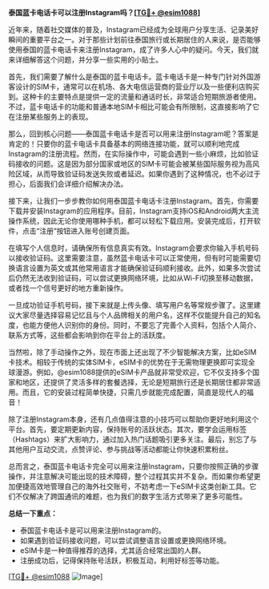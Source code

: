 **泰国蓝卡电话卡可以注册Instagram吗？[[TG💪+ @esim1088](https://t.me/s/esim1088)]**

近年来，随着社交媒体的普及，Instagram已经成为全球用户分享生活、记录美好瞬间的重要平台之一。对于那些计划前往泰国旅行或长期居住的人来说，是否能够使用泰国的蓝卡电话卡来注册Instagram，成了许多人心中的疑问。今天，我们就来详细解答这个问题，并分享一些实用的小贴士。

首先，我们需要了解什么是泰国的蓝卡电话卡。蓝卡电话卡是一种专门针对外国游客设计的SIM卡，通常可以在机场、各大电信运营商的营业厅以及一些便利店购买到。这种卡的主要特点是提供一定的流量和通话时长，非常适合短期旅游者使用。不过，蓝卡电话卡的功能和普通本地SIM卡相比可能会有所限制，这直接影响了它在注册某些服务上的表现。

那么，回到核心问题——泰国蓝卡电话卡是否可以用来注册Instagram呢？答案是肯定的！只要你的蓝卡电话卡具备基本的网络连接功能，就可以顺利地完成Instagram的注册流程。然而，在实际操作中，可能会遇到一些小麻烦，比如验证码接收的问题。这是因为部分国家或地区的SIM卡可能会被某些国际服务视为高风险区域，从而导致验证码发送失败或者延迟。如果你遇到了这种情况，也不必过于担心，后面我们会详细介绍解决办法。

接下来，让我们一步步教你如何用泰国蓝卡电话卡注册Instagram。首先，你需要下载并安装Instagram的应用程序。目前，Instagram支持iOS和Android两大主流操作系统，因此无论你使用哪种手机，都可以轻松下载应用。安装完成后，打开软件，点击“注册”按钮进入账号创建页面。

在填写个人信息时，请确保所有信息真实有效。Instagram会要求你输入手机号码以接收验证码。这里需要注意，虽然蓝卡电话卡可以正常使用，但有时可能需要切换语言设置为英文或其他常用语言才能确保验证码顺利接收。此外，如果多次尝试后仍然无法收到验证码，可以尝试更换网络环境，比如从Wi-Fi切换至移动数据，或者找一个信号更好的地方重新操作。

一旦成功验证手机号码，接下来就是上传头像、填写用户名等常规步骤了。这里建议大家尽量选择容易记忆且与个人品牌相关的用户名，这样不仅能提升自己的知名度，也能方便他人识别你的身份。同时，不要忘了完善个人资料，包括个人简介、联系方式等，这些都会影响到你在平台上的活跃度。

当然啦，除了手动操作之外，现在市面上还出现了不少智能解决方案，比如eSIM卡技术。相较于传统的实体SIM卡，eSIM卡的优势在于无需物理更换即可实现全球漫游。例如，@esim1088提供的eSIM卡产品就非常受欢迎，它不仅支持多个国家和地区，还提供了灵活多样的套餐选择，无论是短期旅行还是长期居住都非常适用。而且，它的安装过程简单快捷，只需几步就能完成配置，简直是现代人的福音！

除了注册Instagram本身，还有几点值得注意的小技巧可以帮助你更好地利用这个平台。首先，要定期更新内容，保持账号的活跃状态。其次，要学会运用标签（Hashtags）来扩大影响力，通过加入热门话题吸引更多关注。最后，别忘了与其他用户互动交流，点赞评论、参与挑战等活动都能让你快速积累粉丝。

总而言之，泰国蓝卡电话卡完全可以用来注册Instagram，只要你按照正确的步骤操作，并注意解决可能出现的技术障碍，整个过程其实并不复杂。而如果你希望更加便捷高效地管理自己的海外社交账号，不妨考虑一下eSIM卡这类创新工具。它们不仅解决了跨国通讯的难题，也为我们的数字生活方式带来了更多可能性。

**总结一下重点：**
- 泰国蓝卡电话卡是可以用来注册Instagram的。
- 如果遇到验证码接收问题，可以尝试调整语言设置或更换网络环境。
- eSIM卡是一种值得推荐的选择，尤其适合经常出国的人群。
- 注册成功后，记得保持账号活跃，积极互动，利用好标签等功能。

[[TG💪+ @esim1088](https://t.me/s/esim1088) ![Image](https://i.postimg.cc/4NQfJmqS/Snipaste-2025-05-13-00-14-12.png)]